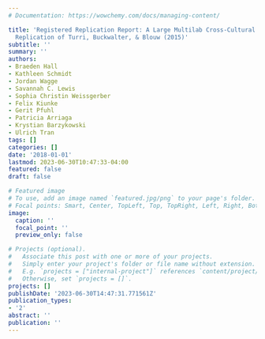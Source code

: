 ```yaml
---
# Documentation: https://wowchemy.com/docs/managing-content/

title: 'Registered Replication Report: A Large Multilab Cross-Cultural Conceptual
  Replication of Turri, Buckwalter, & Blouw (2015)'
subtitle: ''
summary: ''
authors:
- Braeden Hall
- Kathleen Schmidt
- Jordan Wagge
- Savannah C. Lewis
- Sophia Christin Weissgerber
- Felix Kiunke
- Gerit Pfuhl
- Patricia Arriaga
- Krystian Barzykowski
- Ulrich Tran
tags: []
categories: []
date: '2018-01-01'
lastmod: 2023-06-30T10:47:33-04:00
featured: false
draft: false

# Featured image
# To use, add an image named `featured.jpg/png` to your page's folder.
# Focal points: Smart, Center, TopLeft, Top, TopRight, Left, Right, BottomLeft, Bottom, BottomRight.
image:
  caption: ''
  focal_point: ''
  preview_only: false

# Projects (optional).
#   Associate this post with one or more of your projects.
#   Simply enter your project's folder or file name without extension.
#   E.g. `projects = ["internal-project"]` references `content/project/deep-learning/index.md`.
#   Otherwise, set `projects = []`.
projects: []
publishDate: '2023-06-30T14:47:31.771561Z'
publication_types:
- '2'
abstract: ''
publication: ''
---
```

